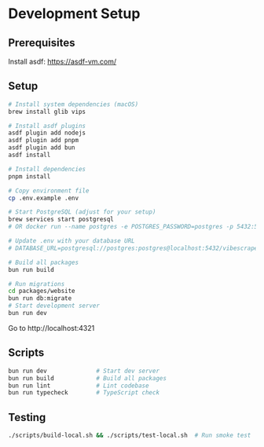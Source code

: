 # Development Setup

## Prerequisites

Install asdf: https://asdf-vm.com/

## Setup

```sh
# Install system dependencies (macOS)
brew install glib vips

# Install asdf plugins
asdf plugin add nodejs
asdf plugin add pnpm
asdf plugin add bun
asdf install

# Install dependencies
pnpm install

# Copy environment file
cp .env.example .env

# Start PostgreSQL (adjust for your setup)
brew services start postgresql
# OR docker run --name postgres -e POSTGRES_PASSWORD=postgres -p 5432:5432 -d postgres:17-alpine

# Update .env with your database URL
# DATABASE_URL=postgresql://postgres:postgres@localhost:5432/vibescraper

# Build all packages
bun run build

# Run migrations
cd packages/website
bun run db:migrate
# Start development server
bun run dev
```

Go to http://localhost:4321

## Scripts

```sh
bun run dev              # Start dev server
bun run build            # Build all packages
bun run lint             # Lint codebase
bun run typecheck        # TypeScript check
```

## Testing

```sh
./scripts/build-local.sh && ./scripts/test-local.sh  # Run smoke test
```
